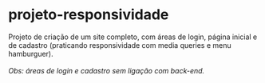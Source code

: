 # projeto-responsividade
Projeto de criação de um site completo, com áreas de login, página inicial e de cadastro (praticando responsividade com media queries e menu hamburguer).<br><br>
_Obs: áreas de login e cadastro sem ligação com back-end._
